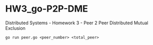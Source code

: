 # HW3_go-P2P-DME
Distributed Systems - Homework 3 - Peer 2 Peer Distributed Mutual Exclusion

```
go run peer.go <peer_number> <total_peer>
```
